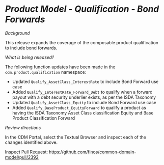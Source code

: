 # *Product Model - Qualification - Bond Forwards*

_Background_

This release expands the coverage of the composable product qualification to include bond forwards.

_What is being released?_

The following function updates have been made in the `cdm.product.qualification` namespace:

- Updated `Qualify_AssetClass_InterestRate` to include Bond Forward use case
- Added `Qualify_InterestRate_Forward_Debt` to qualify when a forward payout with a debt security underlier exists, as per the ISDA Taxonomy 
- Updated `Qualify_AssetClass_Equity` to include Bond Forward use case
- Added `Qualify_BaseProduct_EquityForward` to qualify a product as having the ISDA Taxonomy Asset Class classification Equity and Base Product Classification Forward

_Review directions_

In the CDM Portal, select the Textual Browser and inspect each of the changes identified above.

Inspect Pull Request: https://github.com/finos/common-domain-model/pull/2392